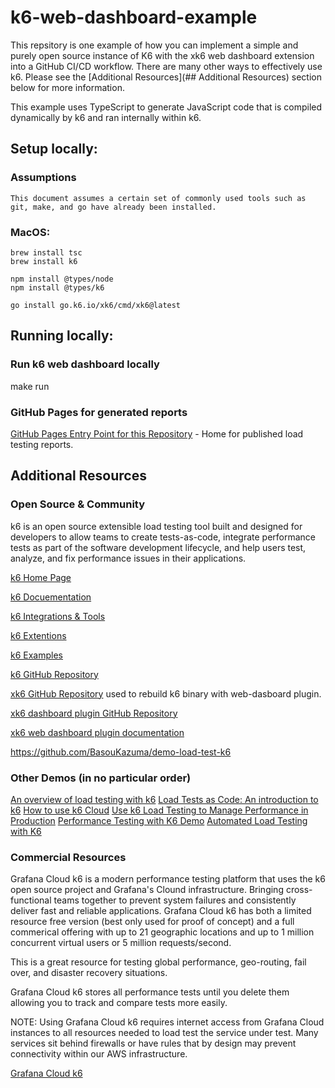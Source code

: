 # k6-web-dashboard-example

This repsitory is one example of how you can implement a simple and purely open source instance of K6 with the xk6 web dashboard extension into a GitHub CI/CD workflow.  There are many other ways to effectively use k6.  Please see the [Additional Resources](## Additional Resources) section below for more information.

This example uses TypeScript to generate JavaScript code that is compiled dynamically by k6 and ran internally within k6.


## Setup locally:

### Assumptions

    This document assumes a certain set of commonly used tools such as git, make, and go have already been installed.

### MacOS:

    brew install tsc
    brew install k6

    npm install @types/node
    npm install @types/k6

    go install go.k6.io/xk6/cmd/xk6@latest


## Running locally:

### Run k6 web dashboard locally
make run

### GitHub Pages for generated reports

[GitHub Pages Entry Point for this Repository](https://mdonahue-godaddy.github.io/k6-web-dashboard-example/) - Home for published load testing reports.


## Additional Resources

### Open Source & Community

k6 is an open source extensible load testing tool built and designed for developers to allow teams to create tests-as-code, integrate performance tests as part of the software development lifecycle, and help users test, analyze, and fix performance issues in their applications.

[k6 Home Page](https://k6.io/)

[k6 Docuementation](https://grafana.com/docs/k6/latest/)

[k6 Integrations & Tools](https://k6.io/docs/integrations/)

[k6 Extentions](https://k6.io/docs/extensions/)

[k6 Examples](https://k6.io/docs/examples/)

[k6 GitHub Repository](https://github.com/grafana/k6)

[xk6 GitHub Repository](https://github.com/grafana/xk6)    used to rebuild k6 binary with web-dasboard plugin.

[xk6 dashboard plugin GitHub Repository](https://github.com/grafana/xk6-dashboard)

[xk6 web dashboard plugin documentation](https://github.com/grafana/xk6-dashboard/blob/master/cmd/k6-web-dashboard/README.md)

https://github.com/BasouKazuma/demo-load-test-k6


### Other Demos (in no particular order)

[An overview of load testing with k6](https://www.youtube.com/watch?v=ncxCIuo5tUU)
[Load Tests as Code: An introduction to k6](https://www.youtube.com/watch?v=Y2ba-mhNV90)
[How to use k6 Cloud](https://www.youtube.com/watch?v=eCv1XshEpDI)
[Use k6 Load Testing to Manage Performance in Production](https://www.youtube.com/watch?v=aC45-LjDueM)
[Performance Testing with K6 Demo](https://www.youtube.com/watch?v=5hYjwKAtewc)
[Automated Load Testing with K6](https://www.youtube.com/watch?v=3TpJItd5JwY)


### Commercial Resources

Grafana Cloud k6 is a modern performance testing platform that uses the k6 open source project and Grafana's Clound infrastructure.  Bringing cross-functional teams together to prevent system failures and consistently deliver fast and reliable applications.  Grafana Cloud k6 has both a limited resource free version (best only used for proof of concept) and a full commerical offering with up to 21 geographic locations and up to 1 million concurrent virtual users or 5 million requests/second.

This is a great resource for testing global performance, geo-routing, fail over, and disaster recovery situations.

Grafana Cloud k6 stores all performance tests until you delete them allowing you to track and compare tests more easily.

NOTE: Using Grafana Cloud k6 requires internet access from Grafana Cloud instances to all resources needed to load test the service under test.  Many services sit behind firewalls or have rules that by design may prevent connectivity within our AWS infrastructure.

[Grafana Cloud k6](https://grafana.com/docs/grafana-cloud/k6/)
